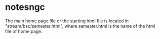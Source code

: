 # notesngc


The main home page file or the starting html file is located in "stream/bsc/semester.html", where semester.html is the name of the html file of home page.
